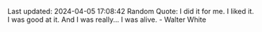 Last updated: 2024-04-05 17:08:42
Random Quote: I did it for me. I liked it. I was good at it. And I was really... I was alive. - Walter White